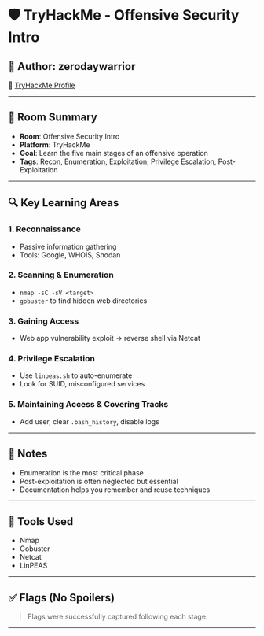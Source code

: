 # 🛡️ TryHackMe - Offensive Security Intro

## 👤 Author: zerodaywarrior
🔗 [TryHackMe Profile](https://tryhackme.com/p/zerodaywarrior)

---

## 📌 Room Summary
- **Room**: Offensive Security Intro
- **Platform**: TryHackMe
- **Goal**: Learn the five main stages of an offensive operation
- **Tags**: Recon, Enumeration, Exploitation, Privilege Escalation, Post-Exploitation

---

## 🔍 Key Learning Areas

### 1. Reconnaissance
- Passive information gathering
- Tools: Google, WHOIS, Shodan

### 2. Scanning & Enumeration
- `nmap -sC -sV <target>`
- `gobuster` to find hidden web directories

### 3. Gaining Access
- Web app vulnerability exploit → reverse shell via Netcat

### 4. Privilege Escalation
- Use `linpeas.sh` to auto-enumerate
- Look for SUID, misconfigured services

### 5. Maintaining Access & Covering Tracks
- Add user, clear `.bash_history`, disable logs

---

## 🧠 Notes
- Enumeration is the most critical phase
- Post-exploitation is often neglected but essential
- Documentation helps you remember and reuse techniques

---

## 🧰 Tools Used
- Nmap
- Gobuster
- Netcat
- LinPEAS

---

## ✅ Flags (No Spoilers)
> Flags were successfully captured following each stage.

---
